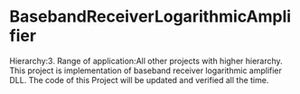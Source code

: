# BasebandReceiverLogarithmicAmplifier

Hierarchy:3. Range of application:All other projects with higher hierarchy. This project is implementation of baseband receiver logarithmic amplifier DLL. The code of this Project will be updated and verified all the time.